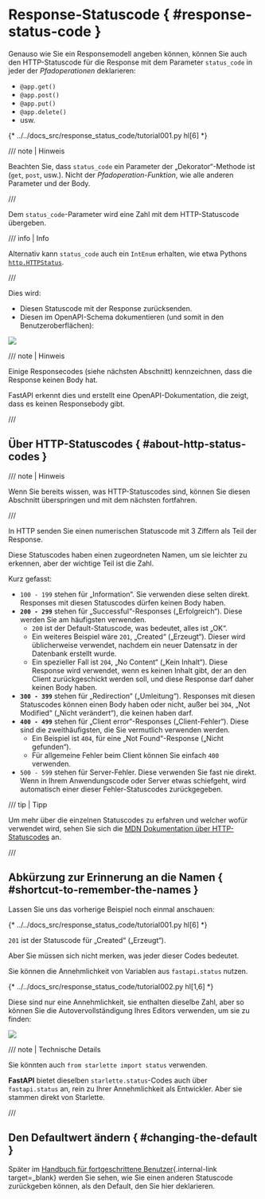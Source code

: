 # Response-Statuscode { #response-status-code }

Genauso wie Sie ein Responsemodell angeben können, können Sie auch den HTTP-Statuscode für die Response mit dem Parameter `status_code` in jeder der *Pfadoperationen* deklarieren:

* `@app.get()`
* `@app.post()`
* `@app.put()`
* `@app.delete()`
* usw.

{* ../../docs_src/response_status_code/tutorial001.py hl[6] *}

/// note | Hinweis

Beachten Sie, dass `status_code` ein Parameter der „Dekorator“-Methode ist (`get`, `post`, usw.). Nicht der *Pfadoperation-Funktion*, wie alle anderen Parameter und der Body.

///

Dem `status_code`-Parameter wird eine Zahl mit dem HTTP-Statuscode übergeben.

/// info | Info

Alternativ kann `status_code` auch ein `IntEnum` erhalten, wie etwa Pythons <a href="https://docs.python.org/3/library/http.html#http.HTTPStatus" class="external-link" target="_blank">`http.HTTPStatus`</a>.

///

Dies wird:

* Diesen Statuscode mit der Response zurücksenden.
* Diesen im OpenAPI-Schema dokumentieren (und somit in den Benutzeroberflächen):

<img src="/img/tutorial/response-status-code/image01.png">

/// note | Hinweis

Einige Responsecodes (siehe nächsten Abschnitt) kennzeichnen, dass die Response keinen Body hat.

FastAPI erkennt dies und erstellt eine OpenAPI-Dokumentation, die zeigt, dass es keinen Responsebody gibt.

///

## Über HTTP-Statuscodes { #about-http-status-codes }

/// note | Hinweis

Wenn Sie bereits wissen, was HTTP-Statuscodes sind, können Sie diesen Abschnitt überspringen und mit dem nächsten fortfahren.

///

In HTTP senden Sie einen numerischen Statuscode mit 3 Ziffern als Teil der Response.

Diese Statuscodes haben einen zugeordneten Namen, um sie leichter zu erkennen, aber der wichtige Teil ist die Zahl.

Kurz gefasst:

* `100 - 199` stehen für „Information“. Sie verwenden diese selten direkt. Responses mit diesen Statuscodes dürfen keinen Body haben.
* **`200 - 299`** stehen für „Successful“-Responses („Erfolgreich“). Diese werden Sie am häufigsten verwenden.
    * `200` ist der Default-Statuscode, was bedeutet, alles ist „OK“.
    * Ein weiteres Beispiel wäre `201`, „Created“ („Erzeugt“). Dieser wird üblicherweise verwendet, nachdem ein neuer Datensatz in der Datenbank erstellt wurde.
    * Ein spezieller Fall ist `204`, „No Content“ („Kein Inhalt“). Diese Response wird verwendet, wenn es keinen Inhalt gibt, der an den Client zurückgeschickt werden soll, und diese Response darf daher keinen Body haben.
* **`300 - 399`** stehen für „Redirection“ („Umleitung“). Responses mit diesen Statuscodes können einen Body haben oder nicht, außer bei `304`, „Not Modified“ („Nicht verändert“), die keinen haben darf.
* **`400 - 499`** stehen für „Client error“-Responses („Client-Fehler“). Diese sind die zweithäufigsten, die Sie vermutlich verwenden werden.
    * Ein Beispiel ist `404`, für eine „Not Found“-Response („Nicht gefunden“).
    * Für allgemeine Fehler beim Client können Sie einfach `400` verwenden.
* `500 - 599` stehen für Server-Fehler. Diese verwenden Sie fast nie direkt. Wenn in Ihrem Anwendungscode oder Server etwas schiefgeht, wird automatisch einer dieser Fehler-Statuscodes zurückgegeben.

/// tip | Tipp

Um mehr über die einzelnen Statuscodes zu erfahren und welcher wofür verwendet wird, sehen Sie sich die <a href="https://developer.mozilla.org/en-US/docs/Web/HTTP/Status" class="external-link" target="_blank"><abbr title="Mozilla Developer Network – Mozilla-Entwicklernetzwerk">MDN</abbr> Dokumentation über HTTP-Statuscodes</a> an.

///

## Abkürzung zur Erinnerung an die Namen { #shortcut-to-remember-the-names }

Lassen Sie uns das vorherige Beispiel noch einmal anschauen:

{* ../../docs_src/response_status_code/tutorial001.py hl[6] *}

`201` ist der Statuscode für „Created“ („Erzeugt“).

Aber Sie müssen sich nicht merken, was jeder dieser Codes bedeutet.

Sie können die Annehmlichkeit von Variablen aus `fastapi.status` nutzen.

{* ../../docs_src/response_status_code/tutorial002.py hl[1,6] *}

Diese sind nur eine Annehmlichkeit, sie enthalten dieselbe Zahl, aber so können Sie die Autovervollständigung Ihres Editors verwenden, um sie zu finden:

<img src="/img/tutorial/response-status-code/image02.png">

/// note | Technische Details

Sie könnten auch `from starlette import status` verwenden.

**FastAPI** bietet dieselben `starlette.status`-Codes auch über `fastapi.status` an, rein zu Ihrer Annehmlichkeit als Entwickler. Aber sie stammen direkt von Starlette.

///

## Den Defaultwert ändern { #changing-the-default }

Später im [Handbuch für fortgeschrittene Benutzer](../advanced/response-change-status-code.md){.internal-link target=_blank} werden Sie sehen, wie Sie einen anderen Statuscode zurückgeben können, als den Default, den Sie hier deklarieren.
